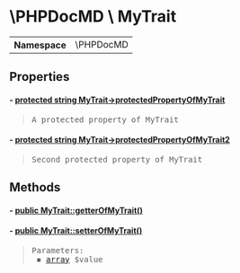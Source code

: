 
# \PHPDocMD \ MyTrait


<!-- Mardown tables do not handle tables without column names -->
<table>
    <tbody>
        <tr>
            <th>Namespace</th>
            <td>\PHPDocMD</td>
        </tr>
                    </tbody>
</table>


## Properties
#### - <a href='../../mockups/MyTrait.php#L10'>protected string MyTrait->protectedPropertyOfMyTrait</a>
<blockquote><pre>A protected property of MyTrait</pre></blockquote>


#### - <a href='../../mockups/MyTrait.php#L10'>protected string MyTrait->protectedPropertyOfMyTrait2</a>
<blockquote><pre>Second protected property of MyTrait</pre></blockquote>



## Methods
#### - <a href='../../mockups/MyTrait.php#L12'>public MyTrait::getterOfMyTrait()</a>
#### - <a href='../../mockups/MyTrait.php#L17'>public MyTrait::setterOfMyTrait()</a>
<blockquote><pre>Parameters:<br> &#x25FE; <a href='https://www.php.net/manual/en/language.types.array.php' target='_blank'>array</a> $value</pre></blockquote>


